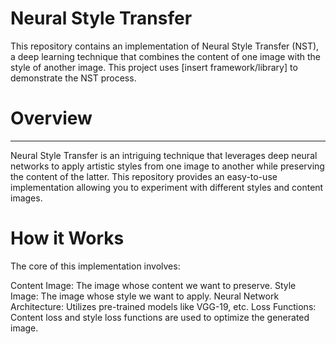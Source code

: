 # Neural Style Transfer
This repository contains an implementation of Neural Style Transfer (NST), a deep learning technique that combines the content of one image with the style of another image. This project uses [insert framework/library] to demonstrate the NST process.

# Overview
------ 

Neural Style Transfer is an intriguing technique that leverages deep neural networks to apply artistic styles from one image to another while preserving the content of the latter. This repository provides an easy-to-use implementation allowing you to experiment with different styles and content images.

# How it Works
The core of this implementation involves:

Content Image: The image whose content we want to preserve.
Style Image: The image whose style we want to apply.
Neural Network Architecture: Utilizes pre-trained models like VGG-19, etc.
Loss Functions: Content loss and style loss functions are used to optimize the generated image.
